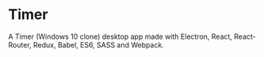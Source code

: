# Timer
A Timer (Windows 10 clone) desktop app made with Electron, React, React-Router, Redux, Babel, ES6, SASS and Webpack.
